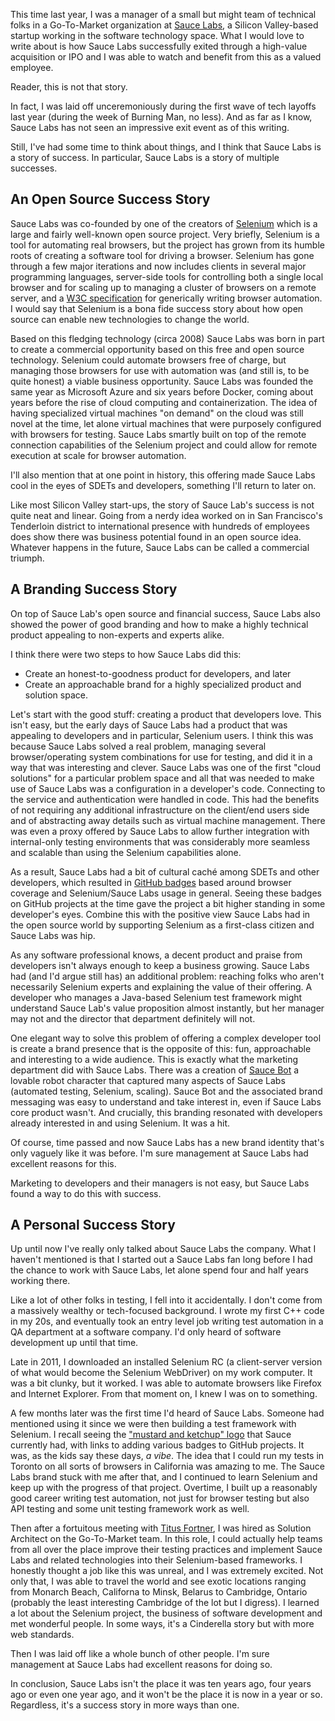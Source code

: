 This time last year, I was a manager of a small but might team of technical folks in a Go-To-Market organization at [Sauce Labs](https://www.saucelabs.com), a Silicon Valley-based startup working in the software technology space. What I would love to write about is how Sauce Labs successfully exited through a high-value acquisition or IPO and I was able to watch and benefit from this as a valued employee.

Reader, this is not that story.

In fact, I was laid off unceremoniously during the first wave of tech layoffs last year (during the week of Burning Man, no less). And as far as I know, Sauce Labs has not seen an impressive exit event as of this writing.

Still, I've had some time to think about things, and I think that Sauce Labs is a story of success. In particular, Sauce Labs is a story of multiple successes. 

## An Open Source Success Story

Sauce Labs was co-founded by one of the creators of [Selenium](https://selenium.dev) which is a large and fairly well-known open source project. Very briefly, Selenium is a tool for automating real browsers, but the project has grown from its humble roots of creating a software tool for driving a browser. Selenium has gone through a few major iterations and now includes clients in several major programming languages, server-side tools for controlling both a single local browser and for scaling up to managing a cluster of browsers on a remote server, and a [W3C specification](https://www.w3.org/TR/webdriver1/) for generically writing browser automation. I would say that Selenium is a bona fide success story about how open source can enable new technologies to change the world.

Based on this fledging technology (circa 2008) Sauce Labs was born in part to create a commercial opportunity based on this free and open source technology. Selenium could automate browsers free of charge, but managing those browsers for use with automation was (and still is, to be quite honest) a viable business opportunity. Sauce Labs was founded the same year as Microsoft Azure and six years before Docker, coming about years before the rise of cloud computing and containerization. The idea of having specialized virtual machines "on demand" on the cloud was still novel at the time, let alone virtual machines that were purposely configured with browsers for testing. Sauce Labs smartly built on top of the remote connection capabilities of the Selenium project and could allow for remote execution at scale for browser automation.

I'll also mention that at one point in history, this offering made Sauce Labs cool in the eyes of SDETs and developers, something I'll return to later on.

Like most Silicon Valley start-ups, the story of Sauce Lab's success is not quite neat and linear. Going from a nerdy idea worked on in San Francisco's Tenderloin district to international presence with hundreds of employees does show there was business potential found in an open source idea. Whatever happens in the future, Sauce Labs can be called a commercial triumph. 

## A Branding Success Story

On top of Sauce Lab's open source and financial success, Sauce Labs also showed the power of good branding and how to make a highly technical product appealing to non-experts and experts alike.

I think there were two steps to how Sauce Labs did this:
- Create an honest-to-goodness product for developers, and later
- Create an approachable brand for a highly specialized product and solution space.

Let's start with the good stuff: creating a product that developers love. This isn't easy, but the early days of Sauce Labs had a product that was appealing to developers and in particular, Selenium users. I think this was because Sauce Labs solved a real problem, managing several browser/operating system combinations for use for testing, and did it in a way that was interesting and clever. Sauce Labs was one of the first "cloud solutions" for a particular problem space and all that was needed to make use of Sauce Labs was a configuration in a developer's code. Connecting to the service and authentication were handled in code. This had the benefits of not requiring any additional infrastructure on the client/end users side and of abstracting away details such as virtual machine management. There was even a proxy offered by Sauce Labs to allow further integration with internal-only testing environments that was considerably more seamless and scalable than using the Selenium capabilities alone. 

As a result, Sauce Labs had a bit of cultural caché among SDETs and other developers, which resulted in [GitHub badges](https://shields.io/) based around browser coverage and Selenium/Sauce Labs usage in general. Seeing these badges on GitHub projects at the time gave the project a bit higher standing in some developer's eyes. Combine this with the positive view Sauce Labs had in the open source world by supporting Selenium as a first-class citizen and Sauce Labs was hip.

As any software professional knows, a decent product and praise from developers isn't always enough to keep a business growing. Sauce Labs had (and I'd argue still has) an additional problem: reaching folks who aren't necessarily Selenium experts and explaining the value of their offering. A developer who manages a Java-based Selenium test framework might understand Sauce Lab's value proposition almost instantly, but her manager may not and the director that department definitely will not.

One elegant way to solve this problem of offering a complex developer tool is create a brand presence that is the opposite of this: fun, approachable and interesting to a wide audience. This is exactly what the marketing department did with Sauce Labs. There was a creation of [Sauce Bot](https://youtu.be/NAK2MBMjqA4) a lovable robot character that captured many aspects of Sauce Labs (automated testing, Selenium, scaling). Sauce Bot and the associated brand messaging was easy to understand and take interest in, even if Sauce Labs core product wasn't. And crucially, this branding resonated with developers already interested in and using Selenium. It was a hit.

Of course, time passed and now Sauce Labs has a new brand identity that's only vaguely like it was before. I'm sure management at Sauce Labs had excellent reasons for this.

Marketing to developers and their managers is not easy, but Sauce Labs found a way to do this with success.

## A Personal Success Story

Up until now I've really only talked about Sauce Labs the company. What I haven't mentioned is that I started out a Sauce Labs fan long before I had the chance to work with Sauce Labs, let alone spend four and half years working there.

Like a lot of other folks in testing, I fell into it accidentally. I don't come from a massively wealthy or tech-focused background. I wrote my first C++ code in my 20s, and eventually took an entry level job writing test automation in a QA department at a software company. I'd only heard of software development up until that time. 

Late in 2011, I downloaded an installed Selenium RC (a client-server version of what would become the Selenium WebDriver) on my work computer. It was a bit clunky, but it worked. I was able to automate browsers like Firefox and Internet Explorer. From that moment on, I knew I was on to something. 

A few months later was the first time I'd heard of Sauce Labs. Someone had mentioned using it since we were then building a test framework with Selenium. I recall seeing the ["mustard and ketchup" logo](https://khyatisehgal.wordpress.com/2019/05/27/cross-browser-testing-via-sauce-labs/) that Sauce currently had, with links to adding various badges to GitHub projects. It was, as the kids say these days, _a vibe_. The idea that I could run my tests in Toronto on all sorts of browsers in California was amazing to me. The Sauce Labs brand stuck with me after that, and I continued to learn Selenium and keep up with the progress of that project. Overtime, I built up a reasonably good career writing test automation, not just for browser testing but also API testing and some unit testing framework work as well.

Then after a fortuitous meeting with [Titus Fortner](https://titusfortner.com), I was hired as Solution Architect on the Go-To-Market team. In this role, I could actually help teams from all over the place improve their testing practices and implement Sauce Labs and related technologies into their Selenium-based frameworks. I honestly thought a job like this was unreal, and I was extremely excited. Not only that, I was able to travel the world and see exotic locations ranging from Monarch Beach, Californa to Minsk, Belarus to Cambridge, Ontario (probably the least interesting Cambridge of the lot but I digress). I learned a lot about the Selenium project, the business of software development and met wonderful people. In some ways, it's a Cinderella story but with more web standards.

Then I was laid off like a whole bunch of other people. I'm sure management at Sauce Labs had excellent reasons for doing so.

In conclusion, Sauce Labs isn't the place it was ten years ago, four years ago or even one year ago, and it won't be the place it is now in a year or so. Regardless, it's a success story in more ways than one.



